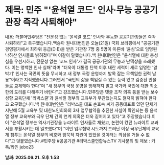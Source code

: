 # **제목: 민주 "'윤석열 코드' 인사·무능 공공기관장 즉각 사퇴해야"**

  내용: 더불어민주당은 "전문성 없는 '윤석열 코드' 인사와 무능한 공공기관장들은 즉각 사퇴하라"고 촉구했습니다.백승아 원내대변인은 오늘(21일) 국회 브리핑에서 "공공기관 경영평가에서 최하위 등급(D·E)을 받은 기관장 7명 중 5명이 이른바 '윤심'으로 임명된 낙하산 인사들로 밝혀졌다"며 이같이 말했습니다.백 원내대변인은 "윤석열에 대한 충성심을 우선시하고, 전문성 없는 '코드 인사'가 결국 공공기관의 무능과 난맥상을 초래했다. 이는 명백한 인사 실패"라며 "더욱이 대통령 탄핵 이후 내란 세력이 새로 임명한 '알박기' 인사는 국민의 뜻을 무시하고 새 정부 국정 운영까지 발목 잡는 무책임한 권력 남용"이라고 지적했습니다.그러면서 "국민의 삶을 책임질 수 있는 능력 있고 검증된 인물들로 교체돼야 한다"며 "새 정부의 국정 운영을 방해하지 말고 국가와 국민에 대한 최소한의 도리를 다해주기 바란다"고 강조했습니다.민주당은 댓글 조작 의혹 등을 받는 보수 성향 교육단체 '리박스쿨'과 윤석열 정부의 교육부가 무관했는지도 철저히 밝혀야 한다고 요구했습니다.백 원내대변인은 "리박스쿨 대표 손효숙 씨가 공동대표로 있던 단체가 지난해 5월 교육부 및 대한노인회와의 3자 업무협약을 추진한 사실이 확인되는 등 윤석열 정부 교육부와 극우 단체 간의 연계 의혹은 더욱 짙어지고 있다"고 주장했습니다.이어 "윤석열 정부는 역사기관장을 뉴라이트 인사들로 채웠고, 논란이 컸던 뉴라이트 교과서를 부활시키는 데 일조했다"며 "이번 업무협약 시도까지 드러난 이상 극우단체의 교육계 침투는 윤석열 정부의 비호와 암묵적 지원이 있었을 것이라는 의심을 거둘 수 없다"고 덧붙였습니다.#민주당 #공공기관 #리박스쿨연합뉴스TV 기사문의 및 제보 : 카톡/라인 jebo23

  **날짜: 2025.06.21. 오후 1:53**